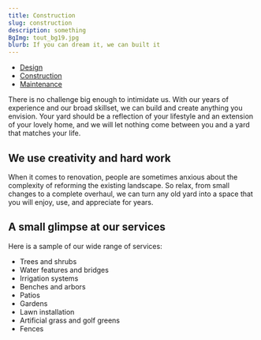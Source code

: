 ```yaml
---
title: Construction
slug: construction
description: something
BgImg: tout_bg19.jpg
blurb: If you can dream it, we can built it
---
```


<nav class="subNav">
  <ul>
    <li><a href="/design" title="Design">Design</a></li>
    <li class="current"><a href="/construction" title="Construction">Construction</a>
    <li><a href="/maintenance" title="Maintenance">Maintenance</a></li>
  </ul>
</nav>

There is no challenge big enough to intimidate us. With our years of experience and our broad skillset, we can build and create anything you envision. Your yard should be a reflection of your lifestyle and an extension of your lovely home, and we will let nothing come between you and a yard that matches your life.

## We use creativity and hard work

When it comes to renovation, people are sometimes anxious about the complexity of reforming the existing landscape. So relax, from small changes to a complete overhaul, we can turn any old yard into a space that you will enjoy, use, and appreciate for years.

## A small glimpse at our services

Here is a sample of our wide range of services:

* Trees and shrubs
* Water features and bridges
* Irrigation systems
* Benches and arbors
* Patios
* Gardens
* Lawn installation
* Artificial grass and golf greens
* Fences
